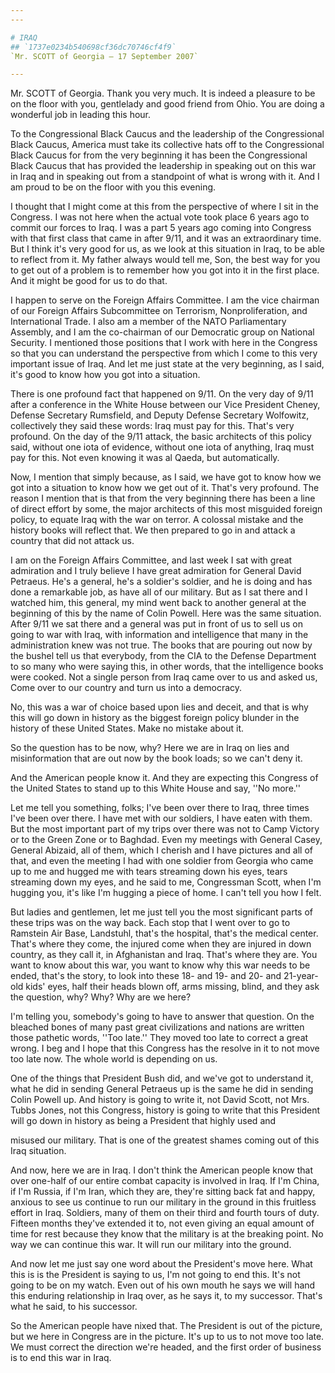 ```yaml
---
---

# IRAQ
## `1737e0234b540698cf36dc70746cf4f9`
`Mr. SCOTT of Georgia — 17 September 2007`

---
```



Mr. SCOTT of Georgia. Thank you very much. It is indeed a pleasure to 
be on the floor with you, gentlelady and good friend from Ohio. You are 
doing a wonderful job in leading this hour.

To the Congressional Black Caucus and the leadership of the 
Congressional Black Caucus, America must take its collective hats off 
to the Congressional Black Caucus for from the very beginning it has 
been the Congressional Black Caucus that has provided the leadership in 
speaking out on this war in Iraq and in speaking out from a standpoint 
of what is wrong with it. And I am proud to be on the floor with you 
this evening.

I thought that I might come at this from the perspective of where I 
sit in the Congress. I was not here when the actual vote took place 6 
years ago to commit our forces to Iraq. I was a part 5 years ago coming 
into Congress with that first class that came in after 9/11, and it was 
an extraordinary time. But I think it's very good for us, as we look at 
this situation in Iraq, to be able to reflect from it. My father always 
would tell me, Son, the best way for you to get out of a problem is to 
remember how you got into it in the first place. And it might be good 
for us to do that.

I happen to serve on the Foreign Affairs Committee. I am the vice 
chairman of our Foreign Affairs Subcommittee on Terrorism, 
Nonproliferation, and International Trade. I also am a member of the 
NATO Parliamentary Assembly, and I am the co-chairman of our Democratic 
group on National Security. I mentioned those positions that I work 
with here in the Congress so that you can understand the perspective 
from which I come to this very important issue of Iraq. And let me just 
state at the very beginning, as I said, it's good to know how you got 
into a situation.

There is one profound fact that happened on 9/11. On the very day of 
9/11 after a conference in the White House between our Vice President 
Cheney, Defense Secretary Rumsfield, and Deputy Defense Secretary 
Wolfowitz, collectively they said these words: Iraq must pay for this. 
That's very profound. On the day of the 9/11 attack, the basic 
architects of this policy said, without one iota of evidence, without 
one iota of anything, Iraq must pay for this. Not even knowing it was 
al Qaeda, but automatically.

Now, I mention that simply because, as I said, we have got to know 
how we got into a situation to know how we get out of it. That's very 
profound. The reason I mention that is that from the very beginning 
there has been a line of direct effort by some, the major architects of 
this most misguided foreign policy, to equate Iraq with the war on 
terror. A colossal mistake and the history books will reflect that. We 
then prepared to go in and attack a country that did not attack us.

I am on the Foreign Affairs Committee, and last week I sat with great 
admiration and I truly believe I have great admiration for General 
David Petraeus. He's a general, he's a soldier's soldier, and he is 
doing and has done a remarkable job, as have all of our military. But 
as I sat there and I watched him, this general, my mind went back to 
another general at the beginning of this by the name of Colin Powell. 
Here was the same situation. After 9/11 we sat there and a general was 
put in front of us to sell us on going to war with Iraq, with 
information and intelligence that many in the administration knew was 
not true. The books that are pouring out now by the bushel tell us that 
everybody, from the CIA to the Defense Department to so many who were 
saying this, in other words, that the intelligence books were cooked. 
Not a single person from Iraq came over to us and asked us, Come over 
to our country and turn us into a democracy.

No, this was a war of choice based upon lies and deceit, and that is 
why this will go down in history as the biggest foreign policy blunder 
in the history of these United States. Make no mistake about it.

So the question has to be now, why? Here we are in Iraq on lies and 
misinformation that are out now by the book loads; so we can't deny it.



And the American people know it. And they are expecting this Congress 
of the United States to stand up to this White House and say, ''No 
more.''

Let me tell you something, folks; I've been over there to Iraq, three 
times I've been over there. I have met with our soldiers, I have eaten 
with them. But the most important part of my trips over there was not 
to Camp Victory or to the Green Zone or to Baghdad. Even my meetings 
with General Casey, General Abizaid, all of them, which I cherish and I 
have pictures and all of that, and even the meeting I had with one 
soldier from Georgia who came up to me and hugged me with tears 
streaming down his eyes, tears streaming down my eyes, and he said to 
me, Congressman Scott, when I'm hugging you, it's like I'm hugging a 
piece of home. I can't tell you how I felt.

But ladies and gentlemen, let me just tell you the most significant 
parts of these trips was on the way back. Each stop that I went over to 
go to Ramstein Air Base, Landstuhl, that's the hospital, that's the 
medical center. That's where they come, the injured come when they are 
injured in down country, as they call it, in Afghanistan and Iraq. 
That's where they are. You want to know about this war, you want to 
know why this war needs to be ended, that's the story, to look into 
these 18- and 19- and 20- and 21-year-old kids' eyes, half their heads 
blown off, arms missing, blind, and they ask the question, why? Why? 
Why are we here?

I'm telling you, somebody's going to have to answer that question. On 
the bleached bones of many past great civilizations and nations are 
written those pathetic words, ''Too late.'' They moved too late to 
correct a great wrong. I beg and I hope that this Congress has the 
resolve in it to not move too late now. The whole world is depending on 
us.

One of the things that President Bush did, and we've got to 
understand it, what he did in sending General Petraeus up is the same 
he did in sending Colin Powell up. And history is going to write it, 
not David Scott, not Mrs. Tubbs Jones, not this Congress, history is 
going to write that this President will go down in history as being a 
President that highly used and


misused our military. That is one of the greatest shames coming out of 
this Iraq situation.

And now, here we are in Iraq. I don't think the American people know 
that over one-half of our entire combat capacity is involved in Iraq. 
If I'm China, if I'm Russia, if I'm Iran, which they are, they're 
sitting back fat and happy, anxious to see us continue to run our 
military in the ground in this fruitless effort in Iraq. Soldiers, many 
of them on their third and fourth tours of duty. Fifteen months they've 
extended it to, not even giving an equal amount of time for rest 
because they know that the military is at the breaking point. No way we 
can continue this war. It will run our military into the ground.

And now let me just say one word about the President's move here. 
What this is is the President is saying to us, I'm not going to end 
this. It's not going to be on my watch. Even out of his own mouth he 
says we will hand this enduring relationship in Iraq over, as he says 
it, to my successor. That's what he said, to his successor.

So the American people have nixed that. The President is out of the 
picture, but we here in Congress are in the picture. It's up to us to 
not move too late. We must correct the direction we're headed, and the 
first order of business is to end this war in Iraq.